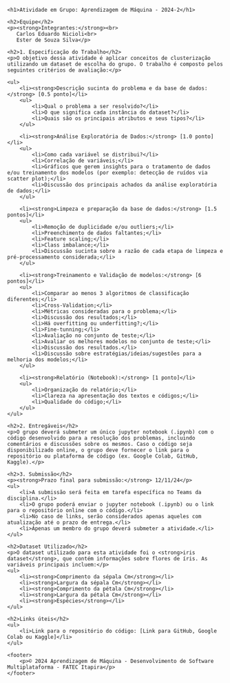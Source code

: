     <h1>Atividade em Grupo: Aprendizagem de Máquina - 2024-2</h1>

    <h2>Equipe</h2>
    <p><strong>Integrantes:</strong><br>
       Carlos Eduardo Nicioli<br>
       Ester de Souza Silva</p>

    <h2>1. Especificação do Trabalho</h2>
    <p>O objetivo dessa atividade é aplicar conceitos de clusterização utilizando um dataset de escolha do grupo. O trabalho é composto pelos seguintes critérios de avaliação:</p>
    
    <ul>
        <li><strong>Descrição sucinta do problema e da base de dados:</strong> [0.5 ponto]</li>
        <ul>
            <li>Qual o problema a ser resolvido?</li>
            <li>O que significa cada instância do dataset?</li>
            <li>Quais são os principais atributos e seus tipos?</li>
        </ul>

        <li><strong>Análise Exploratória de Dados:</strong> [1.0 ponto]</li>
        <ul>
            <li>Como cada variável se distribui?</li>
            <li>Correlação de variáveis;</li>
            <li>Gráficos que gerem insights para o tratamento de dados e/ou treinamento dos modelos (por exemplo: detecção de ruídos via scatter plot);</li>
            <li>Discussão dos principais achados da análise exploratória de dados;</li>
        </ul>

        <li><strong>Limpeza e preparação da base de dados:</strong> [1.5 pontos]</li>
        <ul>
            <li>Remoção de duplicidade e/ou outliers;</li>
            <li>Preenchimento de dados faltantes;</li>
            <li>Feature scaling;</li>
            <li>Class imbalance;</li>
            <li>Discussão sucinta sobre a razão de cada etapa de limpeza e pré-processamento considerada;</li>
        </ul>

        <li><strong>Treinamento e Validação de modelos:</strong> [6 pontos]</li>
        <ul>
            <li>Comparar ao menos 3 algoritmos de classificação diferentes;</li>
            <li>Cross-Validation;</li>
            <li>Métricas consideradas para o problema;</li>
            <li>Discussão dos resultados;</li>
            <li>Há overfitting ou underfitting?;</li>
            <li>Fine-tunning;</li>
            <li>Avaliação no conjunto de teste;</li>
            <li>Avaliar os melhores modelos no conjunto de teste;</li>
            <li>Discussão dos resultados.</li>
            <li>Discussão sobre estratégias/ideias/sugestões para a melhoria dos modelos;</li>
        </ul>

        <li><strong>Relatório (Notebook):</strong> [1 ponto]</li>
        <ul>
            <li>Organização do relatório;</li>
            <li>Clareza na apresentação dos textos e códigos;</li>
            <li>Qualidade do código;</li>
        </ul>
    </ul>

    <h2>2. Entregáveis</h2>
    <p>O grupo deverá submeter um único jupyter notebook (.ipynb) com o código desenvolvido para a resolução dos problemas, incluindo comentários e discussões sobre os mesmos. Caso o código seja disponibilizado online, o grupo deve fornecer o link para o repositório ou plataforma de código (ex. Google Colab, GitHub, Kaggle).</p>

    <h2>3. Submissão</h2>
    <p><strong>Prazo final para submissão:</strong> 12/11/24</p>
    <ul>
        <li>A submissão será feita em tarefa específica no Teams da disciplina.</li>
        <li>O grupo poderá enviar o jupyter notebook (.ipynb) ou o link para o repositório online com o código.</li>
        <li>No caso de links, serão considerados apenas aqueles com atualização até o prazo de entrega.</li>
        <li>Apenas um membro do grupo deverá submeter a atividade.</li>
    </ul>

    <h2>Dataset Utilizado</h2>
    <p>O dataset utilizado para esta atividade foi o <strong>iris dataset</strong>, que contém informações sobre flores de íris. As variáveis principais incluem:</p>
    <ul>
        <li><strong>Comprimento da sépala Cm</strong></li>
        <li><strong>Largura da sépala Cm</strong></li>
        <li><strong>Comprimento da pétala Cm</strong></li>
        <li><strong>Largura da pétala Cm</strong></li>
        <li><strong>Espécies</strong></li>
    </ul>

    <h2>Links úteis</h2>
    <ul>
        <li>Link para o repositório do código: [Link para GitHub, Google Colab ou Kaggle]</li>
    </ul>

    <footer>
        <p>© 2024 Aprendizagem de Máquina - Desenvolvimento de Software Multiplataforma - FATEC Itapira</p>
    </footer>
